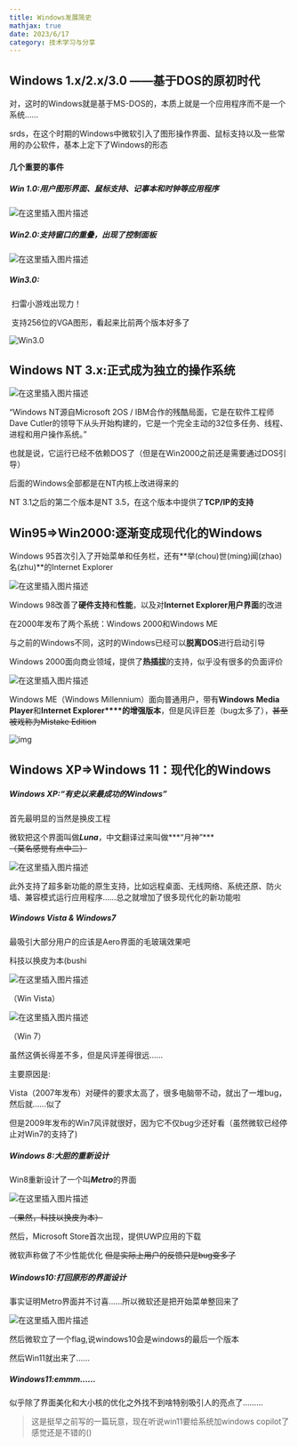 ```yaml
---
title: Windows发展简史
mathjax: true
date: 2023/6/17
category: 技术学习与分享
---
```

## Windows 1.x/2.x/3.0 ——基于DOS的原初时代

对，这时的Windows就是基于MS-DOS的，本质上就是一个应用程序而不是一个系统……

srds，在这个时期的Windows中微软引入了图形操作界面、鼠标支持以及一些常用的办公软件，基本上定下了Windows的形态

#### 几个重要的事件

##### Win 1.0:用户图形界面、鼠标支持、记事本和时钟等应用程序

![在这里插入图片描述](https://img-blog.csdnimg.cn/20201126161954283.png?x-oss-process=image/watermark,type_ZmFuZ3poZW5naGVpdGk,shadow_10,text_aHR0cHM6Ly9ibG9nLmNzZG4ubmV0L2xpYW5zaGFvaHVh,size_16,color_FFFFFF,t_70#pic_center)

##### Win2.0:支持窗口的重叠，出现了控制面板

![在这里插入图片描述](https://img-blog.csdnimg.cn/20201126162034920.png?x-oss-process=image/watermark,type_ZmFuZ3poZW5naGVpdGk,shadow_10,text_aHR0cHM6Ly9ibG9nLmNzZG4ubmV0L2xpYW5zaGFvaHVh,size_16,color_FFFFFF,t_70#pic_center)

##### Win3.0:

​	扫雷小游戏出现力！

​	支持256位的VGA图形，看起来比前两个版本好多了

![Win3.0](https://img-blog.csdnimg.cn/20201126162028249.png?x-oss-process=image/watermark,type_ZmFuZ3poZW5naGVpdGk,shadow_10,text_aHR0cHM6Ly9ibG9nLmNzZG4ubmV0L2xpYW5zaGFvaHVh,size_16,color_FFFFFF,t_70#pic_center)



## Windows NT 3.x:正式成为独立的操作系统

![在这里插入图片描述](https://img-blog.csdnimg.cn/202011261620560.png?x-oss-process=image/watermark,type_ZmFuZ3poZW5naGVpdGk,shadow_10,text_aHR0cHM6Ly9ibG9nLmNzZG4ubmV0L2xpYW5zaGFvaHVh,size_16,color_FFFFFF,t_70#pic_center)



“Windows NT源自Microsoft 2OS / IBM合作的残酷局面，它是在软件工程师Dave Cutler的领导下从头开始构建的，它是一个完全主动的32位多任务、线程、进程和用户操作系统。”

也就是说，它运行已经不依赖DOS了（但是在Win2000之前还是需要通过DOS引导）

后面的Windows全部都是在NT内核上改进得来的

NT 3.1之后的第二个版本是NT 3.5，在这个版本中提供了**TCP/IP的支持**

## Win95=>Win2000:逐渐变成现代化的Windows

Windows 95首次引入了开始菜单和任务栏，还有**举(chou)世(ming)闻(zhao)名(zhu)**的Internet Explorer

![在这里插入图片描述](https://img-blog.csdnimg.cn/20201126162119969.png?x-oss-process=image/watermark,type_ZmFuZ3poZW5naGVpdGk,shadow_10,text_aHR0cHM6Ly9ibG9nLmNzZG4ubmV0L2xpYW5zaGFvaHVh,size_16,color_FFFFFF,t_70#pic_center)



Windows 98改善了**硬件支持**和**性能**，以及对**Internet Explorer用户界面**的改进

在2000年发布了两个系统：Windows 2000和Windows ME

与之前的Windows不同，这时的Windows已经可以**脱离DOS**进行启动引导

Windows 2000面向商业领域，提供了**热插拔**的支持，似乎没有很多的负面评价

![在这里插入图片描述](https://img-blog.csdnimg.cn/20201126162156240.png?x-oss-process=image/watermark,type_ZmFuZ3poZW5naGVpdGk,shadow_10,text_aHR0cHM6Ly9ibG9nLmNzZG4ubmV0L2xpYW5zaGFvaHVh,size_16,color_FFFFFF,t_70#pic_center)



Windows ME（Windows Millennium）面向普通用户，带有**Windows Media Player**和**Internet Explorer****的增强版本**，但是风评巨差（bug太多了），~~甚至被戏称为Mistake Edition~~

![img](https://bkimg.cdn.bcebos.com/pic/730e0cf3d7ca7bcb0a466a252f5d7c63f6246b600226?x-bce-process=image/resize,m_lfit,w_440,limit_1)



## Windows XP=>Windows 11：现代化的Windows

##### Windows XP:“有史以来最成功的Windows”

首先最明显的当然是换皮工程  

微软把这个界面叫做***Luna***，中文翻译过来叫做***“月神”***~~（莫名感觉有点中二）~~

![在这里插入图片描述](https://img-blog.csdnimg.cn/202011261622131.png?x-oss-process=image/watermark,type_ZmFuZ3poZW5naGVpdGk,shadow_10,text_aHR0cHM6Ly9ibG9nLmNzZG4ubmV0L2xpYW5zaGFvaHVh,size_16,color_FFFFFF,t_70#pic_center)



此外支持了超多新功能的原生支持，比如远程桌面、无线网络、系统还原、防火墙、兼容模式运行应用程序……总之就增加了很多现代化的新功能啦

##### Windows Vista & Windows7

最吸引大部分用户的应该是Aero界面的毛玻璃效果吧

科技以换皮为本(bushi

![在这里插入图片描述](https://img-blog.csdnimg.cn/20201126162235864.png?x-oss-process=image/watermark,type_ZmFuZ3poZW5naGVpdGk,shadow_10,text_aHR0cHM6Ly9ibG9nLmNzZG4ubmV0L2xpYW5zaGFvaHVh,size_16,color_FFFFFF,t_70#pic_center)

（Win Vista）

![在这里插入图片描述](https://img-blog.csdnimg.cn/20201126162251332.png?x-oss-process=image/watermark,type_ZmFuZ3poZW5naGVpdGk,shadow_10,text_aHR0cHM6Ly9ibG9nLmNzZG4ubmV0L2xpYW5zaGFvaHVh,size_16,color_FFFFFF,t_70#pic_center)

（Win 7）

虽然这俩长得差不多，但是风评差得很远……

主要原因是:

​	Vista（2007年发布）对硬件的要求太高了，很多电脑带不动，就出了一堆bug，然后就……似了

​	但是2009年发布的Win7风评就很好，因为它不仅bug少还好看（虽然微软已经停止对Win7的支持了)

##### Windows 8:大胆的重新设计

Win8重新设计了一个叫***Metro***的界面

![在这里插入图片描述](https://img-blog.csdnimg.cn/20201126162308595.png?x-oss-process=image/watermark,type_ZmFuZ3poZW5naGVpdGk,shadow_10,text_aHR0cHM6Ly9ibG9nLmNzZG4ubmV0L2xpYW5zaGFvaHVh,size_16,color_FFFFFF,t_70#pic_center)

~~（果然，科技以换皮为本）~~

然后，Microsoft Store首次出现，提供UWP应用的下载

微软声称做了不少性能优化  ~~但是实际上用户的反馈只是bug变多了~~



##### Windows10:打回原形的界面设计

事实证明Metro界面并不讨喜……所以微软还是把开始菜单整回来了

![在这里插入图片描述](https://img-blog.csdnimg.cn/20201126162332821.png?x-oss-process=image/watermark,type_ZmFuZ3poZW5naGVpdGk,shadow_10,text_aHR0cHM6Ly9ibG9nLmNzZG4ubmV0L2xpYW5zaGFvaHVh,size_16,color_FFFFFF,t_70#pic_center)



然后微软立了一个flag,说windows10会是windows的最后一个版本



然后Win11就出来了……


##### Windows11:emmm……

似乎除了界面美化和大小核的优化之外找不到啥特别吸引人的亮点了………

>这是挺早之前写的一篇玩意，现在听说win11要给系统加windows copilot了感觉还是不错的()

